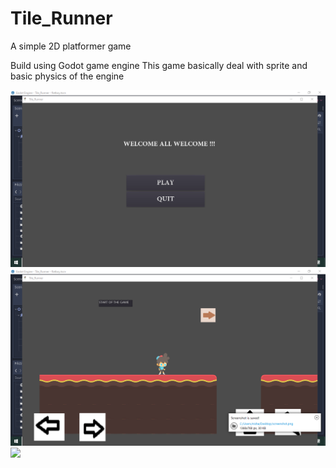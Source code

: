 # Tile_Runner
 A simple 2D platformer game

Build using Godot game engine 
This game basically deal with sprite and basic physics of the engine

![](https://github.com/neta000/Tile_Runner/blob/master/screenshot.png)
![](https://github.com/neta000/Tile_Runner/blob/master/screenshot1.png)
![](https://github.com/neta000/Tile_Runner/blob/master/gameplay.gif)
